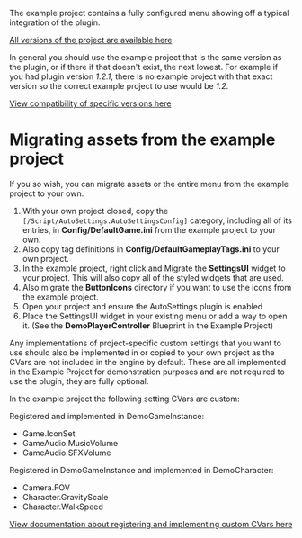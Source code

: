 The example project contains a fully configured menu showing off a typical integration of the plugin.

[All versions of the project are available here](https://goo.gl/qHDb2Y)

In general you should use the example project that is the same version as the plugin, or if there if that doesn't exist, the next lowest.
For example if you had plugin version *1.2.1*, there is no example project with that exact version so the correct example project to use would be *1.2*.

[View compatibility of specific versions here](/versions)

# Migrating assets from the example project

If you so wish, you can migrate assets or the entire menu from the example project to your own.

1. With your own project closed, copy the `[/Script/AutoSettings.AutoSettingsConfig]` category, including all of its entries, in **Config/DefaultGame.ini** from the example project to your own.
2. Also copy tag definitions in **Config/DefaultGameplayTags.ini** to your own project.
3. In the example project, right click and Migrate the **SettingsUI** widget to your project. This will also copy all of the styled widgets that are used.
4. Also migrate the **ButtonIcons** directory if you want to use the icons from the example project.
5. Open your project and ensure the AutoSettings plugin is enabled
6. Place the SettingsUI widget in your existing menu or add a way to open it. (See the **DemoPlayerController** Blueprint in the Example Project)

Any implementations of project-specific custom settings that you want to use should also be implemented in or copied to your own project as the CVars are not included in the engine by default.
These are all implemented in the Example Project for demonstration purposes and are not required to use the plugin, they are fully optional.

In the example project the following setting CVars are custom:

Registered and implemented in DemoGameInstance:

- Game.IconSet
- GameAudio.MusicVolume
- GameAudio.SFXVolume

Registered in DemoGameInstance and implemented in DemoCharacter:

- Camera.FOV
- Character.GravityScale
- Character.WalkSpeed

[View documentation about registering and implementing custom CVars here](/settings/#console-variables)
